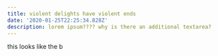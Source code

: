 ```yaml
---
title: violent delights have violent ends
date: '2020-01-25T22:25:34.828Z'
description: lorem ipsum???? why is there an additional textarea?
---
```

this looks like the b